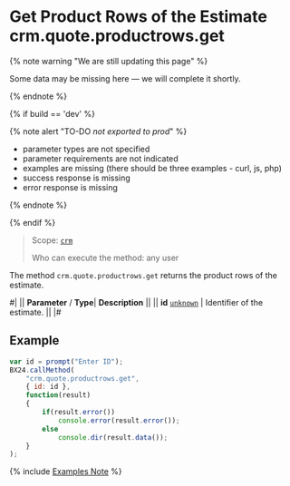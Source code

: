 # Get Product Rows of the Estimate crm.quote.productrows.get

{% note warning "We are still updating this page" %}

Some data may be missing here — we will complete it shortly.

{% endnote %}

{% if build == 'dev' %}

{% note alert "TO-DO _not exported to prod_" %}

- parameter types are not specified
- parameter requirements are not indicated
- examples are missing (there should be three examples - curl, js, php)
- success response is missing
- error response is missing

{% endnote %}

{% endif %}

> Scope: [`crm`](../../scopes/permissions.md)
>
> Who can execute the method: any user

The method `crm.quote.productrows.get` returns the product rows of the estimate.

#|
||  **Parameter** / **Type**| **Description** ||
|| **id**
[`unknown`](../../data-types.md) | Identifier of the estimate. ||
|#

## Example

```js
var id = prompt("Enter ID");
BX24.callMethod(
    "crm.quote.productrows.get",
    { id: id },
    function(result)
    {
        if(result.error())
            console.error(result.error());
        else
            console.dir(result.data());
    }
);
```

{% include [Examples Note](../../../_includes/examples.md) %}